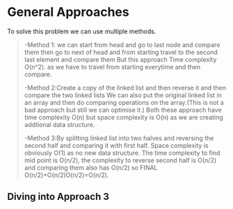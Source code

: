 # General Approaches

To solve this problem we can use multiple methods.
>-Method 1: we can start from head and go to last node and compare them
>then go to next of head and from starting travel to the second last element and compare them
>But this approach Time complexity O(n^2). as we have to travel from starting everytime and then compare.
>
>-Method 2:Create a copy of the linked list and then reverse it and then compare the two linked lists
>We can also put the original linked list in an array and then do comparing operations on the array.(This is not a bad approach but still we can optimise it.)
>Both these approach have time complexity O(n) but space complexity is O(n) as we are creating addtional data structure.
>
>-Method 3:By splitting linked list into two halves and reversing the second half and comparing it with first half.
>Space complexity is obviously O(1) as no new data structure. The time complexity to find mid point is O(n/2), the complexity to reverse second half is O(n/2) and comparing them also has O(n/2)
>so FINAL O(n/2)+O(n/2)O(n/2)=O(n/2).

## Diving into Approach 3
